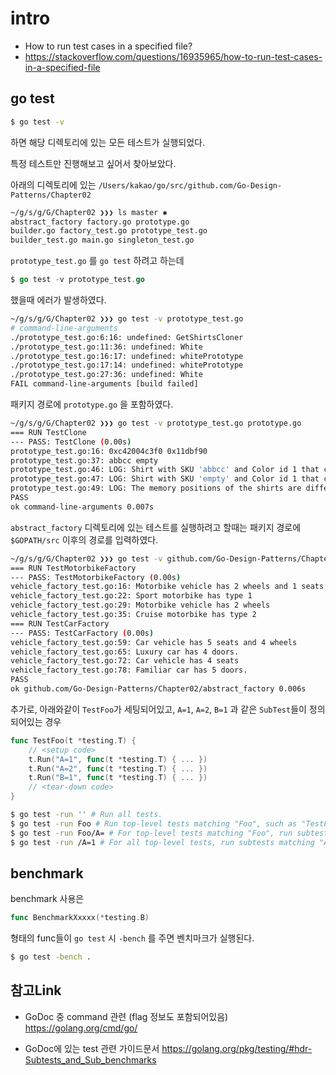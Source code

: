 # intro

- How to run test cases in a specified file?
- https://stackoverflow.com/questions/16935965/how-to-run-test-cases-in-a-specified-file

## go test 

```bash
$ go test -v
```
하면 해당 디렉토리에 있는 모든 테스트가 실행되었다.

특정 테스트만 진행해보고 싶어서 찾아보았다.

아래의 디렉토리에 있는 `/Users/kakao/go/src/github.com/Go-Design-Patterns/Chapter02`

```bash
~/g/s/g/G/Chapter02 ❯❯❯ ls master ✱
abstract_factory factory.go prototype.go
builder.go factory_test.go prototype_test.go
builder_test.go main.go singleton_test.go
 ```

`prototype_test.go` 를 `go test` 하려고 하는데

```go
$ go test -v prototype_test.go
```

했을때 에러가 발생하였다.

```bash
~/g/s/g/G/Chapter02 ❯❯❯ go test -v prototype_test.go
# command-line-arguments
./prototype_test.go:6:16: undefined: GetShirtsCloner
./prototype_test.go:11:36: undefined: White
./prototype_test.go:16:17: undefined: whitePrototype
./prototype_test.go:17:14: undefined: whitePrototype
./prototype_test.go:27:36: undefined: White
FAIL command-line-arguments [build failed]
``` 

패키지 경로에 `prototype.go` 을 포함하였다.

```bash
~/g/s/g/G/Chapter02 ❯❯❯ go test -v prototype_test.go prototype.go
=== RUN TestClone
--- PASS: TestClone (0.00s)
prototype_test.go:16: 0xc42004c3f0 0x11dbf90
prototype_test.go:37: abbcc empty
prototype_test.go:46: LOG: Shirt with SKU 'abbcc' and Color id 1 that costs 15.000000
prototype_test.go:47: LOG: Shirt with SKU 'empty' and Color id 1 that costs 15.000000
prototype_test.go:49: LOG: The memory positions of the shirts are different 0xc42000c030 != 0xc42000c038
PASS
ok command-line-arguments 0.007s
```

`abstract_factory` 디렉토리에 있는 테스트를 실행하려고 할때는
패키지 경로에 `$GOPATH/src` 이후의 경로를 입력하였다.

```bash
~/g/s/g/G/Chapter02 ❯❯❯ go test -v github.com/Go-Design-Patterns/Chapter02/abstract_factory
=== RUN TestMotorbikeFactory
--- PASS: TestMotorbikeFactory (0.00s)
vehicle_factory_test.go:16: Motorbike vehicle has 2 wheels and 1 seats
vehicle_factory_test.go:22: Sport motorbike has type 1
vehicle_factory_test.go:29: Motorbike vehicle has 2 wheels
vehicle_factory_test.go:35: Cruise motorbike has type 2
=== RUN TestCarFactory
--- PASS: TestCarFactory (0.00s)
vehicle_factory_test.go:59: Car vehicle has 5 seats and 4 wheels
vehicle_factory_test.go:65: Luxury car has 4 doors.
vehicle_factory_test.go:72: Car vehicle has 4 seats
vehicle_factory_test.go:78: Familiar car has 5 doors.
PASS
ok github.com/Go-Design-Patterns/Chapter02/abstract_factory 0.006s
``` 

추가로, 아래와같이 `TestFoo`가 세팅되어있고,
`A=1`, `A=2`, `B=1` 과 같은 `SubTest`들이 정의되어있는 경우

```go
func TestFoo(t *testing.T) {
    // <setup code>
    t.Run("A=1", func(t *testing.T) { ... })
    t.Run("A=2", func(t *testing.T) { ... })
    t.Run("B=1", func(t *testing.T) { ... })
    // <tear-down code>
}
```
 
```bash 
$ go test -run '' # Run all tests.
$ go test -run Foo # Run top-level tests matching "Foo", such as "TestFooBar".
$ go test -run Foo/A= # For top-level tests matching "Foo", run subtests matching "A=".
$ go test -run /A=1 # For all top-level tests, run subtests matching "A=1".
```

## benchmark

benchmark 사용은

``` go
func BenchmarkXxxxx(*testing.B)
```

형태의 func들이
`go test` 시 `-bench` 를 주면 벤치마크가 실행된다.
  

```bash
$ go test -bench .
```
 

## 참고Link
 

- GoDoc 중 command 관련 (flag 정보도 포함되어있음)
https://golang.org/cmd/go/

- GoDoc에 있는 test 관련 가이드문서
https://golang.org/pkg/testing/#hdr-Subtests_and_Sub_benchmarks

 
